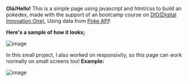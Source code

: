 **Olá/Hello!** This is a simple page using javascript and html/css to build an pokedex, made with the support of an bootcamp course on [DIO(Digital Innovation One)](https://www.dio.me), Using data from [Poke API](https://pokeapi.co)!

**Here's a sample of how it looks;**

![image](https://github.com/user-attachments/assets/c3ea8ab3-6b68-4fb9-8ab0-8c5fd9744ea5)


In this small project, I also worked on responsivity, so this page can work normally on small screens too!
**Example:**

![image](https://github.com/user-attachments/assets/05f78e7e-d4e2-4eb4-a946-b3d7bb6f6cca)


